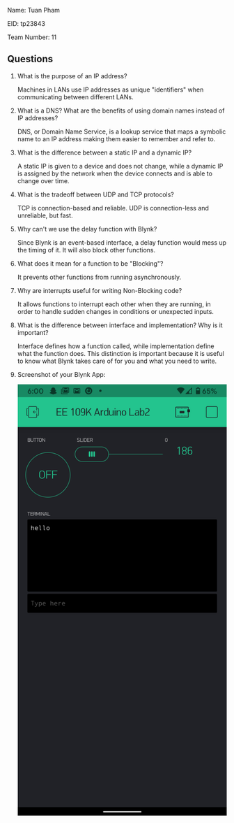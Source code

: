 Name: Tuan Pham

EID: tp23843

Team Number: 11

## Questions

1. What is the purpose of an IP address?

    Machines in LANs use IP addresses as unique "identifiers" when communicating between different LANs.

2. What is a DNS? What are the benefits of using domain names instead of IP addresses?

    DNS, or Domain Name Service, is a lookup service that maps a symbolic name to an IP address making them easier to remember and refer to.

3. What is the difference between a static IP and a dynamic IP?

    A static IP is given to a device and does not change, while a dynamic IP is assigned by the network when the device connects and is able to change over time.

4. What is the tradeoff between UDP and TCP protocols?

    TCP is connection-based and reliable. UDP is connection-less and unreliable, but fast.

5. Why can't we use the delay function with Blynk?

    Since Blynk is an event-based interface, a delay function would mess up the timing of it. It will also block other functions.

6. What does it mean for a function to be "Blocking"?

    It prevents other functions from running asynchronously.

7. Why are interrupts useful for writing Non-Blocking code?

    It allows functions to interrupt each other when they are running, in order to handle sudden changes in conditions or unexpected inputs.

8. What is the difference between interface and implementation? Why is it important?

   Interface defines how a function called, while implementation define what the function does. This distinction is important because it is useful to know
	what Blynk takes care of for you and what you need to write.

9. Screenshot of your Blynk App:

    ![your image here->](img/screenshot.png)
